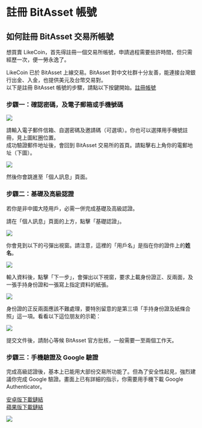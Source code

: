 # 註冊 BitAsset 帳號

## 如何註冊 BitAsset 交易所帳號

想買賣 LikeCoin，首先得註冊一個交易所帳號，申請過程需要些許時間，但只需經歷一次，便一勞永逸了。

LikeCoin 已於 BitAsset 上線交易。BitAsset 對中文社群十分友善，能連接台灣銀行出金、入金，也提供美元及台幣交易對。  
以下是註冊 BitAsset 帳號的步驟，請點以下按鍵開始。[註冊帳號](https://www.bitasset.com/reg?registrationid=53)

### 步驟一：確認密碼，及電子郵箱或手機號碼 <a id="1"></a>

![](https://downloads.intercomcdn.com/i/o/109014575/fa56e95431bc36ff35726c48/image.png)

請輸入電子郵件信箱、自選密碼及邀請碼（可選填）。你也可以選擇用手機號註冊，見上圖紅圈位置。  
成功驗證郵件地址後，會回到 BitAsset 交易所的首頁。請點擊右上角你的電郵地址（下圖）。

![](https://downloads.intercomcdn.com/i/o/109015340/e52d4f4d9f90856e1b1e96d5/image.png)

然後你會跳進至「個人訊息」頁面。

### 步驟二：基礎及高級認證 <a id="2"></a>

若你是非中國大陸用戶，必需一併完成基礎及高級認證。

請在「個人訊息」頁面的上方，點擊「基礎認證」。

![](https://downloads.intercomcdn.com/i/o/109015604/0bd7a97e478f52b53f5c4b39/image.png)

你會見到以下的弓彈出視窗。請注意，這裡的「用戶名」是指在你的證件上的**姓名**。

![](https://downloads.intercomcdn.com/i/o/109015753/dd6ca5452c155877b0c39be6/image.png)

輸入資料後，點擊「下一步」，會彈出以下視窗，要求上載身份證正、反兩面，及一張手持身份證和一張寫上指定資料的紙張。

![](https://downloads.intercomcdn.com/i/o/109016742/0d2fd9c2283d1efce28ac16f/image.png)

身份證的正反兩面應該不難處理，要特別留意的是第三項「手持身份證及紙條合照」這一項。看看以下這位朋友的示範：

![](https://downloads.intercomcdn.com/i/o/109017316/46e65ce2896d4659b3ba9e27/IMG_9380.JPG)

提交文件後，請耐心等候 BitAsset 官方批核，一般需要一至兩個工作天。

### 步驟三：手機驗證及 Google 驗證 <a id="3-google-"></a>

完成高級認證後，基本上已能用大部份交易所功能了。但為了安全性起見，強烈建議你完成 Google 驗證。畫面上已有詳細的指示，你需要用手機下載  Google Authenticator。

[安卓版下載鏈結](https://play.google.com/store/apps/details?id=com.google.android.apps.authenticator2&hl=zh_TW)  
[蘋果版下載鏈結](https://apps.apple.com/hk/app/google-authenticator/id388497605)

![](https://downloads.intercomcdn.com/i/o/109017923/f9f959463ac54053f660bf9a/image.png)


